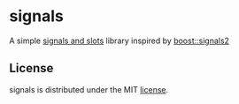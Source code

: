 # signals

A simple [signals and slots](https://en.wikipedia.org/wiki/Signals_and_slots) library
inspired by [boost::signals2](https://www.boost.org/doc/libs/release/libs/signals2/)

## License

signals is distributed under the MIT
[license](https://gitlab.com/antenous/signals/-/blob/master/LICENSE).
